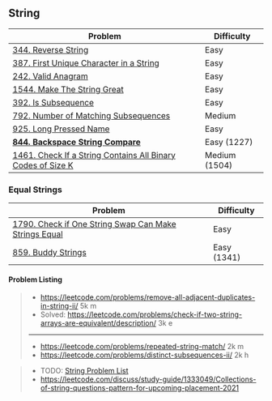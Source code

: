 ## String
| Problem          | Difficulty |
|------------------|------------|
|[344. Reverse String](../leetcode/344.reverse-string.md)|Easy|
|[387. First Unique Character in a String](../leetcode/387.first-unique-character-in-a-string.md)|Easy|
|[242. Valid Anagram](../leetcode/242.valid-anagram.md)|Easy|
|[1544. Make The String Great](../leetcode/1544.make-the-string-great.md)|Easy|
|[392. Is Subsequence](../leetcode/392.is-subsequence.md)|Easy|
|[792. Number of Matching Subsequences](../leetcode/792.number-of-matching-subsequences.md)|Medium|
|[925. Long Pressed Name](../leetcode/925.long-pressed-name.md)|Easy|
|**[844. Backspace String Compare](../leetcode/844.backspace-string-compare.md)**|Easy (1227)|
|[1461. Check If a String Contains All Binary Codes of Size K](../leetcode/1461.check-if-a-string-contains-all-binary-codes-of-size-k.md)|Medium (1504)|

### Equal Strings
| Problem          | Difficulty |
|------------------|------------|
|[1790. Check if One String Swap Can Make Strings Equal](../leetcode/1790.check-if-one-string-swap-can-make-strings-equal.md)|Easy|
|[859. Buddy Strings](../leetcode/859.buddy-strings.md)|Easy (1341)|

#### Problem Listing
> * https://leetcode.com/problems/remove-all-adjacent-duplicates-in-string-ii/ 5k m
> * Solved: https://leetcode.com/problems/check-if-two-string-arrays-are-equivalent/description/ 3k e
> ----
> * https://leetcode.com/problems/repeated-string-match/ 2k m
> * https://leetcode.com/problems/distinct-subsequences-ii/ 2k h

> * TODO: [String Problem List](https://leetcode.com/list/ehkbkaxt/)
> * https://leetcode.com/discuss/study-guide/1333049/Collections-of-string-questions-pattern-for-upcoming-placement-2021